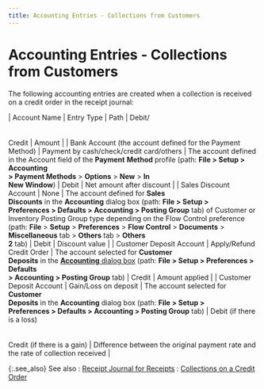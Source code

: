 ```yaml
---
title: Accounting Entries - Collections from Customers
---
```


# Accounting Entries - Collections from Customers


The following accounting entries are created when a collection is received  on a credit order in the receipt journal:


| Account Name | Entry Type | Path | Debit/<br/><br/><br/>Credit | Amount |
| Bank Account (the account defined for the Payment Method) | Payment by cash/check/credit card/others | The account defined in the Account field of the **Payment** **Method**  profile (path: **File &gt; Setup &gt; Accounting <br/> &gt; Payment Methods** > **Options**  > **New** > **In <br/> New Window**) | Debit | Net amount after discount |
| Sales Discount Account | None | The account defined for **Sales <br/> Discounts** in the **Accounting**  dialog box (path: **File &gt; Setup &gt; <br/> Preferences &gt; Defaults &gt; Accounting &gt; Posting Group** tab)  of Customer or Inventory Posting Group type depending on the Flow Control  preference (path: **File** > **Setup** > **Preferences**  > **Flow Control** > **Documents**  > **Miscellaneous** tab > **Others** tab > **Others <br/> 2** tab) | Debit | Discount value |
| Customer Deposit Account | Apply/Refund Credit Order | The account selected for **Customer <br/> Deposits** in the [**Accounting** dialog box](accounting.chm::/accounting_control_accounts.htm) (path: **File &gt; Setup &gt; Preferences &gt; Defaults <br/> &gt; Accounting &gt; Posting Group** tab) | Credit | Amount applied |
| Customer Deposit Account | Gain/Loss on deposit | The account selected for **Customer <br/> Deposits** in the **Accounting**  dialog box (path: **File &gt; Setup &gt; <br/> Preferences &gt; Defaults &gt; Accounting &gt; Posting Group** tab) | Debit (if there is a loss)<br/><br/><br/>Credit (if there is a gain) | Difference between the original payment rate and the  rate of collection received |



{:.see_also}
See also
: [Receipt  Journal for Receipts]({{site.acc_chm}}/customer-receipts-and-refunds/multiple-receipts/wizard/receipt_information_receipt_journal.html)
: [Collections  on a Credit Order]({{site.sp_baseurl}}/sales-ret-docs/cos/co-proc/collections/collections_on_a_credit_order.html)

